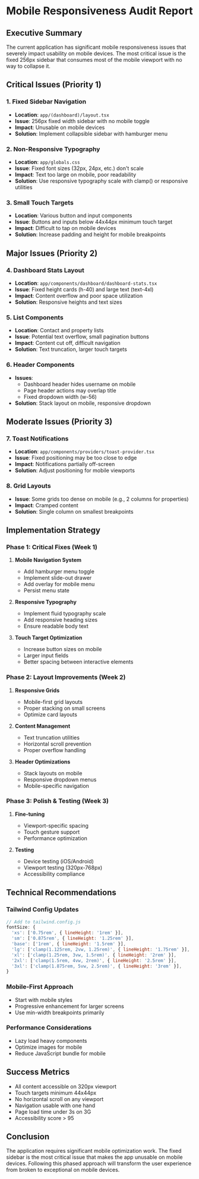 # Mobile Responsiveness Audit Report

## Executive Summary
The current application has significant mobile responsiveness issues that severely impact usability on mobile devices. The most critical issue is the fixed 256px sidebar that consumes most of the mobile viewport with no way to collapse it.

## Critical Issues (Priority 1)

### 1. Fixed Sidebar Navigation
- **Location**: `app/(dashboard)/layout.tsx`
- **Issue**: 256px fixed width sidebar with no mobile toggle
- **Impact**: Unusable on mobile devices
- **Solution**: Implement collapsible sidebar with hamburger menu

### 2. Non-Responsive Typography
- **Location**: `app/globals.css`
- **Issue**: Fixed font sizes (32px, 24px, etc.) don't scale
- **Impact**: Text too large on mobile, poor readability
- **Solution**: Use responsive typography scale with clamp() or responsive utilities

### 3. Small Touch Targets
- **Location**: Various button and input components
- **Issue**: Buttons and inputs below 44x44px minimum touch target
- **Impact**: Difficult to tap on mobile devices
- **Solution**: Increase padding and height for mobile breakpoints

## Major Issues (Priority 2)

### 4. Dashboard Stats Layout
- **Location**: `app/components/dashboard/dashboard-stats.tsx`
- **Issue**: Fixed height cards (h-40) and large text (text-4xl)
- **Impact**: Content overflow and poor space utilization
- **Solution**: Responsive heights and text sizes

### 5. List Components
- **Location**: Contact and property lists
- **Issue**: Potential text overflow, small pagination buttons
- **Impact**: Content cut off, difficult navigation
- **Solution**: Text truncation, larger touch targets

### 6. Header Components
- **Issues**:
  - Dashboard header hides username on mobile
  - Page header actions may overlap title
  - Fixed dropdown width (w-56)
- **Solution**: Stack layout on mobile, responsive dropdown

## Moderate Issues (Priority 3)

### 7. Toast Notifications
- **Location**: `app/components/providers/toast-provider.tsx`
- **Issue**: Fixed positioning may be too close to edge
- **Impact**: Notifications partially off-screen
- **Solution**: Adjust positioning for mobile viewports

### 8. Grid Layouts
- **Issue**: Some grids too dense on mobile (e.g., 2 columns for properties)
- **Impact**: Cramped content
- **Solution**: Single column on smallest breakpoints

## Implementation Strategy

### Phase 1: Critical Fixes (Week 1)
1. **Mobile Navigation System**
   - Add hamburger menu toggle
   - Implement slide-out drawer
   - Add overlay for mobile menu
   - Persist menu state

2. **Responsive Typography**
   - Implement fluid typography scale
   - Add responsive heading sizes
   - Ensure readable body text

3. **Touch Target Optimization**
   - Increase button sizes on mobile
   - Larger input fields
   - Better spacing between interactive elements

### Phase 2: Layout Improvements (Week 2)
1. **Responsive Grids**
   - Mobile-first grid layouts
   - Proper stacking on small screens
   - Optimize card layouts

2. **Content Management**
   - Text truncation utilities
   - Horizontal scroll prevention
   - Proper overflow handling

3. **Header Optimizations**
   - Stack layouts on mobile
   - Responsive dropdown menus
   - Mobile-specific navigation

### Phase 3: Polish & Testing (Week 3)
1. **Fine-tuning**
   - Viewport-specific spacing
   - Touch gesture support
   - Performance optimization

2. **Testing**
   - Device testing (iOS/Android)
   - Viewport testing (320px-768px)
   - Accessibility compliance

## Technical Recommendations

### Tailwind Config Updates
```javascript
// Add to tailwind.config.js
fontSize: {
  'xs': ['0.75rem', { lineHeight: '1rem' }],
  'sm': ['0.875rem', { lineHeight: '1.25rem' }],
  'base': ['1rem', { lineHeight: '1.5rem' }],
  'lg': ['clamp(1.125rem, 2vw, 1.25rem)', { lineHeight: '1.75rem' }],
  'xl': ['clamp(1.25rem, 3vw, 1.5rem)', { lineHeight: '2rem' }],
  '2xl': ['clamp(1.5rem, 4vw, 2rem)', { lineHeight: '2.5rem' }],
  '3xl': ['clamp(1.875rem, 5vw, 2.5rem)', { lineHeight: '3rem' }],
}
```

### Mobile-First Approach
- Start with mobile styles
- Progressive enhancement for larger screens
- Use min-width breakpoints primarily

### Performance Considerations
- Lazy load heavy components
- Optimize images for mobile
- Reduce JavaScript bundle for mobile

## Success Metrics
- All content accessible on 320px viewport
- Touch targets minimum 44x44px
- No horizontal scroll on any viewport
- Navigation usable with one hand
- Page load time under 3s on 3G
- Accessibility score > 95

## Conclusion
The application requires significant mobile optimization work. The fixed sidebar is the most critical issue that makes the app unusable on mobile devices. Following this phased approach will transform the user experience from broken to exceptional on mobile devices.